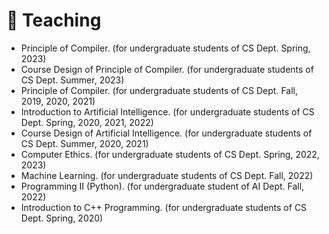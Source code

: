 # 📖 Teaching
- Principle of Compiler. (for undergraduate students of CS Dept. Spring, 2023)
- Course Design of Principle of Compiler. (for undergraduate students of CS Dept. Summer, 2023)
- Principle of Compiler. (for undergraduate students of CS Dept. Fall, 2019, 2020, 2021)
- Introduction to Artificial Intelligence. (for undergraduate students of CS Dept. Spring, 2020, 2021, 2022)
- Course Design of Artificial Intelligence. (for undergraduate students of CS Dept. Summer, 2020, 2021)
- Computer Ethics. (for undergraduate students of CS Dept. Spring, 2022, 2023)
- Machine Learning. (for undergraduate students of CS Dept. Fall, 2022)
- Programming II (Python). (for undergraduate student of AI Dept. Fall, 2022)
- Introduction to C++ Programming. (for undergraduate students of CS Dept. Spring, 2020)
